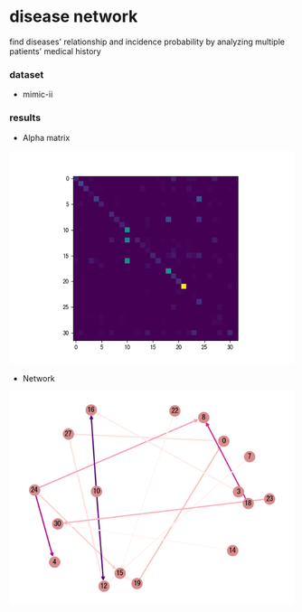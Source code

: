 # disease network

find diseases' relationship and incidence probability by analyzing multiple patients' medical history

### dataset

- mimic-ii

### results
- Alpha matrix

![alpha.png](examples/disease-network/alpha.png)

- Network

![network.png](examples/disease-network/network.png)
